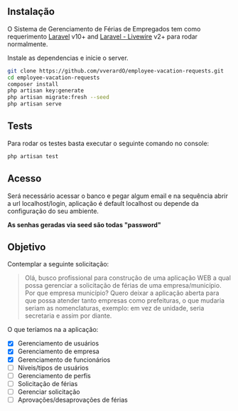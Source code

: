 ## Instalação

O Sistema de Gerenciamento de Férias de Empregados tem como requerimento [Laravel](https://laravel.com/docs/10.x) v10+ and [Laravel - Livewire](https://laravel-livewire.com/docs/2.x/installation) v2+ para rodar normalmente.

Instale as dependencias e inicie o server.

```sh
git clone https://github.com/vverardO/employee-vacation-requests.git
cd employee-vacation-requests
composer install
php artisan key:generate
php artisan migrate:fresh --seed
php artisan serve
```

## Tests
Para rodar os testes basta executar o seguinte comando no console:

```sh
php artisan test
```

## Acesso
Será necessário acessar o banco e pegar algum email e na sequência abrir a url localhost/login, aplicação é default localhost ou depende da configuração do seu ambiente.

**As senhas geradas via seed são todas "password"**

## Objetivo

Contemplar a seguinte solicitação:

> Olá, busco profissional para construção de uma aplicação WEB a qual possa gerenciar a solicitação de férias de uma  empresa/município. 
Por que empresa município?
Quero deixar a aplicação aberta para que possa atender tanto empresas como prefeituras, o que mudaria seriam as nomenclaturas, exemplo: em vez de unidade, seria secretaria e assim por diante.

O que teríamos na a aplicação:

- [X] Gerenciamento de usuários
- [X] Gerenciamento de empresa
- [X] Gerenciamento de funcionários
- [ ] Níveis/tipos de usuários
- [ ] Gerenciamento de perfis
- [ ] Solicitação de férias
- [ ] Gerenciar solicitação
- [ ] Aprovações/desaprovações de férias
